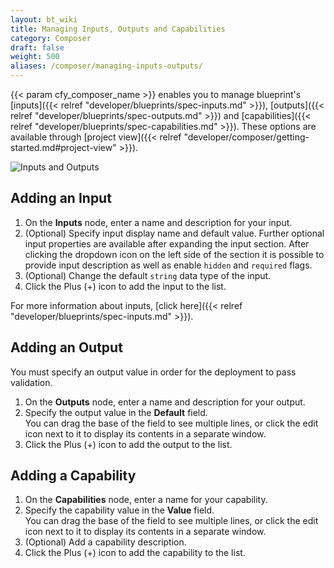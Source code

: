 ```yaml
---
layout: bt_wiki
title: Managing Inputs, Outputs and Capabilities
category: Composer
draft: false
weight: 500
aliases: /composer/managing-inputs-outputs/
---
```

 
{{< param cfy_composer_name >}} enables you to manage blueprint's [inputs]({{< relref "developer/blueprints/spec-inputs.md" >}}), [outputs]({{< relref "developer/blueprints/spec-outputs.md" >}}) and [capabilities]({{< relref "developer/blueprints/spec-capabilities.md" >}}).
These options are available through [project view]({{< relref "developer/composer/getting-started.md#project-view" >}}).

![Inputs and Outputs]( /images/composer/inputs-outputs.png )

## Adding an Input

1. On the **Inputs** node, enter a name and description for your input.
2. (Optional) Specify input display name and default value.
   Further optional input properties are available after expanding the input section.
   After clicking the dropdown icon on the left side of the section it is possible to provide input description as well as enable `hidden` and `required` flags.
3. (Optional) Change the default `string` data type of the input.
4. Click the Plus (+) icon to add the input to the list.

For more information about inputs, [click here]({{< relref "developer/blueprints/spec-inputs.md" >}}).


## Adding an Output

You must specify an output value in order for the deployment to pass validation.

1. On the **Outputs** node, enter a name and description for your output.
2. Specify the output value in the **Default** field.   
   You can drag the base of the field to see multiple lines, or click the edit icon next to it to display its contents in a separate window.
3. Click the Plus (+) icon to add the output to the list.


## Adding a Capability

1. On the **Capabilities** node, enter a name for your capability.
2. Specify the capability value in the **Value** field.   
   You can drag the base of the field to see multiple lines, or click the edit icon next to it to display its contents in a separate window.
3. (Optional) Add a capability description.
4. Click the Plus (+) icon to add the capability to the list.
